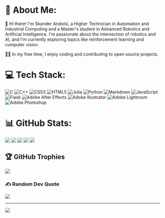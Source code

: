# 💫 About Me:
👋 Hi there! I'm Skander Andolsi, a Higher Technician in Automation and Industrial Computing and a Master's student in Advanced Robotics and Artificial Intelligence. I'm passionate about the intersection of robotics and AI, and I'm currently exploring topics like reinforcement learning and computer vision.

👨‍💻 In my free time, I enjoy coding and contributing to open source projects.


# 💻 Tech Stack:
![C](https://img.shields.io/badge/c-%2300599C.svg?style=for-the-badge&logo=c&logoColor=white) ![C++](https://img.shields.io/badge/c++-%2300599C.svg?style=for-the-badge&logo=c%2B%2B&logoColor=white) ![CSS3](https://img.shields.io/badge/css3-%231572B6.svg?style=for-the-badge&logo=css3&logoColor=white) ![HTML5](https://img.shields.io/badge/html5-%23E34F26.svg?style=for-the-badge&logo=html5&logoColor=white) 	![Julia](https://img.shields.io/badge/-Julia-9558B2?style=for-the-badge&logo=julia&logoColor=white) ![Python](https://img.shields.io/badge/python-3670A0?style=for-the-badge&logo=python&logoColor=ffdd54) ![Markdown](https://img.shields.io/badge/markdown-%23000000.svg?style=for-the-badge&logo=markdown&logoColor=white) ![JavaScript](https://img.shields.io/badge/javascript-%23323330.svg?style=for-the-badge&logo=javascript&logoColor=%23F7DF1E) ![Flask](https://img.shields.io/badge/flask-%23000.svg?style=for-the-badge&logo=flask&logoColor=white) ![Adobe After Effects](https://img.shields.io/badge/Adobe%20After%20Effects-9999FF.svg?style=for-the-badge&logo=Adobe%20After%20Effects&logoColor=white) ![Adobe Illustrator](https://img.shields.io/badge/adobeillustrator-%23FF9A00.svg?style=for-the-badge&logo=adobeillustrator&logoColor=white) ![Adobe Lightroom](https://img.shields.io/badge/Adobe%20Lightroom-31A8FF.svg?style=for-the-badge&logo=Adobe%20Lightroom&logoColor=white) ![Adobe Photoshop](https://img.shields.io/badge/adobephotoshop-%2331A8FF.svg?style=for-the-badge&logo=adobephotoshop&logoColor=white)

# 📊 GitHub Stats:

[![](https://raw.githubusercontent.com/L3Skon/L3Skon/main/profile-summary-card-output/github/0-profile-details.svg)](https://github.com/L3Skon)
[![](https://raw.githubusercontent.com/L3Skon/L3Skon/main/profile-summary-card-output/github/1-repos-per-language.svg)](https://github.com/L3Skon)
[![](https://raw.githubusercontent.com/L3Skon/L3Skon/main/profile-summary-card-output/github/2-most-commit-language.svg)](https://github.com/L3Skon)
[![](https://raw.githubusercontent.com/L3Skon/L3Skon/main/profile-summary-card-output/github/3-stats.svg)](https://github.com/L3Skon)
[![](https://raw.githubusercontent.com/L3Skon/L3Skon/main/profile-summary-card-output/github/4-productive-time.svg)](https://github.com/L3Skon)


## 🏆 GitHub Trophies
![](https://github-profile-trophy.vercel.app/?username=L3Skon&theme=radical&no-frame=false&no-bg=false&margin-w=4)

### ✍️ Random Dev Quote
![](https://quotes-github-readme.vercel.app/api?type=horizontal&theme=radical)

---
[![](https://visitcount.itsvg.in/api?id=L3Skon&icon=2&color=0)](https://visitcount.itsvg.in)

<!-- Proudly created with GPRM ( https://gprm.itsvg.in ) -->

<!-- Set env variable PAT_1 with your github token in vercel -->
